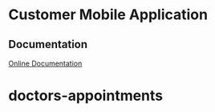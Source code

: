 # Customer Mobile Application

## Documentation

[Online Documentation](https://support.smartersvision.com/help-center/articles/25/27/38/introduction)
# doctors-appointments

